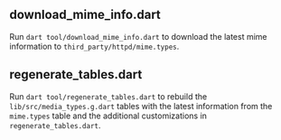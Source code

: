 
## download_mime_info.dart

Run `dart tool/download_mime_info.dart` to download the latest mime information
to `third_party/httpd/mime.types`.

## regenerate_tables.dart

Run `dart tool/regenerate_tables.dart` to rebuild the
`lib/src/media_types.g.dart` tables with the latest information from
the `mime.types` table and the additional customizations in
`regenerate_tables.dart`.
